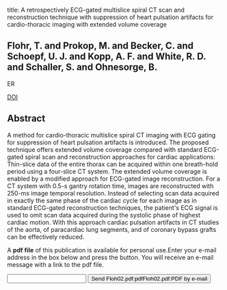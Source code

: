 title: A retrospectively ECG-gated multislice spiral CT scan and reconstruction technique with suppression of heart pulsation artifacts for cardio-thoracic imaging with extended volume coverage

## Flohr, T. and Prokop, M. and Becker, C. and Schoepf, U. J. and Kopp, A. F. and White, R. D. and Schaller, S. and Ohnesorge, B.
ER

<a href="https://doi.org/10.1007/s00330-002-1388-0">DOI</a>

## Abstract
A method for cardio-thoracic multislice spiral CT imaging with ECG gating for suppression of heart pulsation artifacts is introduced. The proposed technique offers extended volume coverage compared with standard ECG-gated spiral scan and reconstruction approaches for cardiac applications: Thin-slice data of the entire thorax can be acquired within one breath-hold period using a four-slice CT system. The extended volume coverage is enabled by a modified approach for ECG-gated image reconstruction. For a CT system with 0.5-s gantry rotation time, images are reconstructed with 250-ms image temporal resolution. Instead of selecting scan data acquired in exactly the same phase of the cardiac cycle for each image as in standard ECG-gated reconstruction techniques, the patient's ECG signal is used to omit scan data acquired during the systolic phase of highest cardiac motion. With this approach cardiac pulsation artifacts in CT studies of the aorta, of paracardiac lung segments, and of coronary bypass grafts can be effectively reduced.

A <b>pdf file</b> of this publication is available for personal use.Enter your e-mail address in the box below and press the button. You will receive an e-mail message with a link to the pdf file.
<form action="sender.php">  <input type="text" name="email">  <input type="submit" value="Send Floh02.pdf:pdfFloh02.pdf:PDF by e-mail"></form>
